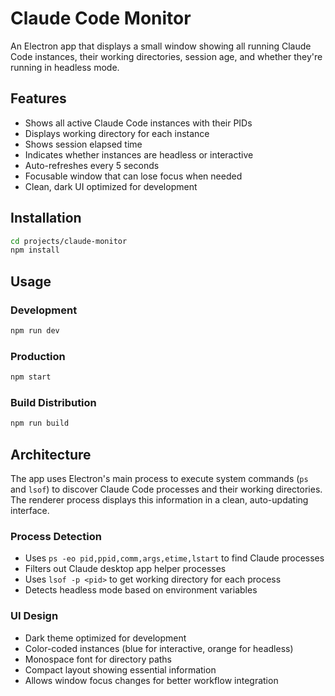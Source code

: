 # Claude Code Monitor

An Electron app that displays a small window showing all running Claude Code instances, their working directories, session age, and whether they're running in headless mode.

## Features

- Shows all active Claude Code instances with their PIDs
- Displays working directory for each instance
- Shows session elapsed time
- Indicates whether instances are headless or interactive
- Auto-refreshes every 5 seconds
- Focusable window that can lose focus when needed
- Clean, dark UI optimized for development

## Installation

```bash
cd projects/claude-monitor
npm install
```

## Usage

### Development
```bash
npm run dev
```

### Production
```bash
npm start
```

### Build Distribution
```bash
npm run build
```

## Architecture

The app uses Electron's main process to execute system commands (`ps` and `lsof`) to discover Claude Code processes and their working directories. The renderer process displays this information in a clean, auto-updating interface.

### Process Detection
- Uses `ps -eo pid,ppid,comm,args,etime,lstart` to find Claude processes
- Filters out Claude desktop app helper processes
- Uses `lsof -p <pid>` to get working directory for each process
- Detects headless mode based on environment variables

### UI Design
- Dark theme optimized for development
- Color-coded instances (blue for interactive, orange for headless)
- Monospace font for directory paths
- Compact layout showing essential information
- Allows window focus changes for better workflow integration